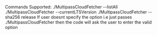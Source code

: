 Commands Supported: ./MultipassCloudFetcher --listAll
                    ./MultipassCloudFetcher --currentLTSVersion
                    ./MultipassCloudFetcher --sha256 release
If user doesnt specify the option i.e just passes ./MultipassCloudFetcher then the code will ask the user to enter the valid option
  